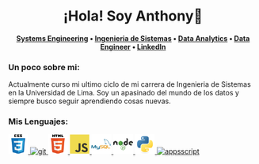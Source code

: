 <h1 align="center">¡Hola! Soy Anthony👋</h1>
<div align="center">

</div>
<h4 align="center">
  <b><a href="">Systems Engineering</a></b>
  •
  <b><a href="">Ingenieria de Sistemas</a></b>
  •
  <b><a href="">Data Analytics</a></b>
  •
  <a href="">Data Engineer</a>
  •
  <a href="https://www.linkedin.com/in/anthony-lopez-trujillo/">LinkedIn</a>
</h3>

<h3 align="left">Un poco sobre mi:</h3>
Actualmente curso mi ultimo ciclo de mi carrera de Ingenieria de Sistemas en la Universidad de Lima. Soy un apasinado del mundo de los datos y siempre busco seguir aprendiendo cosas nuevas.

<br>
<h3 align="left">Mis Lenguajes:</h3>
<p align="left"> <a href="https://www.w3schools.com/css/" target="_blank" rel="noreferrer"> <img src="https://raw.githubusercontent.com/devicons/devicon/master/icons/css3/css3-original-wordmark.svg" alt="css3" width="40" height="40"/> </a> <a href="https://git-scm.com/" target="_blank" rel="noreferrer"> <img src="https://www.vectorlogo.zone/logos/git-scm/git-scm-icon.svg" alt="git" width="40" height="40"/> </a> <a href="https://www.w3.org/html/" target="_blank" rel="noreferrer"> <img src="https://raw.githubusercontent.com/devicons/devicon/master/icons/html5/html5-original-wordmark.svg" alt="html5" width="40" height="40"/> </a> <a href="https://developer.mozilla.org/en-US/docs/Web/JavaScript" target="_blank" rel="noreferrer"> <img src="https://raw.githubusercontent.com/devicons/devicon/master/icons/javascript/javascript-original.svg" alt="javascript" width="40" height="40"/> </a> <a href="https://www.mysql.com/" target="_blank" rel="noreferrer"> <img src="https://raw.githubusercontent.com/devicons/devicon/master/icons/mysql/mysql-original-wordmark.svg" alt="mysql" width="40" height="40"/> </a> <a href="https://nodejs.org" target="_blank" rel="noreferrer"> <img src="https://raw.githubusercontent.com/devicons/devicon/master/icons/nodejs/nodejs-original-wordmark.svg" alt="nodejs" width="40" height="40"/> </a> <a href="https://www.python.org" target="_blank" rel="noreferrer"> <img src="https://raw.githubusercontent.com/devicons/devicon/master/icons/python/python-original.svg" alt="python" width="40" height="40"/> </a> <a href="https://developers.google.com/apps-script?hl=es-419" target="_blank" rel="noreferrer"> <img src="https://upload.wikimedia.org/wikipedia/commons/2/2f/Google_Apps_Script.svg" alt="appsscript" width="40" height="40"/> </a>  </p><br>

